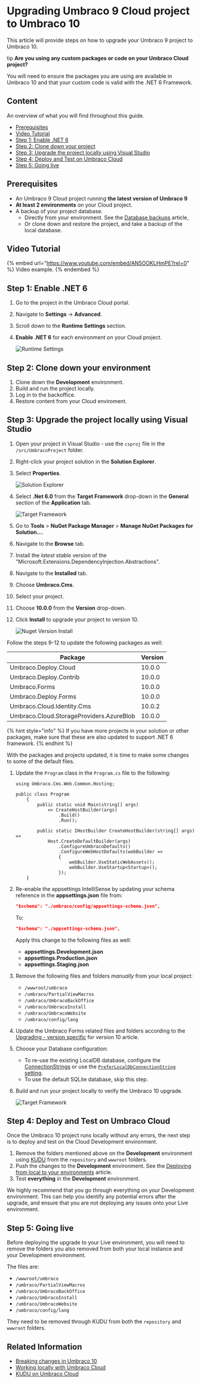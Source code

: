 # Upgrading Umbraco 9 Cloud project to Umbraco 10

This article will provide steps on how to upgrade your Umbraco 9 project to Umbraco 10.

tip **Are you using any custom packages or code on your Umbraco Cloud project?**

You will need to ensure the packages you are using are available in Umbraco 10 and that your custom code is valid with the .NET 6 Framework.

## Content

An overview of what you will find throughout this guide.

* [Prerequisites](upgrading-from-9-10.md#prerequisites)
* [Video Tutorial](upgrading-from-9-10.md#video-tutorial)
* [Step 1: Enable .NET 6](upgrading-from-9-10.md#step-1-enable-net-6)
* [Step 2: Clone down your project](upgrading-from-9-10.md#step-2-clone-down-your-environment)
* [Step 3: Upgrade the project locally using Visual Studio](upgrading-from-9-10.md#step-3-upgrade-the-project-locally-using-visual-studio)
* [Step 4: Deploy and Test on Umbraco Cloud](upgrading-from-9-10.md#step-4-deploy-and-test-on-umbraco-cloud)
* [Step 5: Going live](upgrading-from-9-10.md#step-5-going-live)

## Prerequisites

* An Umbraco 9 Cloud project running **the latest version of Umbraco 9**
* **At least 2 environments** on your Cloud project.
* A backup of your project database.
  * Directly from your environment. See the [Database backups](../databases/backups.md) article,
  * Or clone down and restore the project, and take a backup of the local database.

## Video Tutorial

{% embed url="https://www.youtube.com/embed/AN5OOKLHmPE?rel=0" %}
Video example.
{% endembed %}

## Step 1: Enable .NET 6

1. Go to the project in the Umbraco Cloud portal.
2. Navigate to **Settings** -> **Advanced**.
3. Scroll down to the **Runtime Settings** section.
4.  **Enable .NET 6** for each environment on your Cloud project.

    ![Runtime Settings](images/Runtime-Settings.png)

## Step 2: Clone down your environment

1. Clone down the **Development** environment.
2. Build and run the project locally.
3. Log in to the backoffice.
4. Restore content from your Cloud enviroment.

## Step 3: Upgrade the project locally using Visual Studio

1. Open your project in Visual Studio - use the `csproj` file in the `/src/UmbracoProject` folder.
2. Right-click your project solution in the **Solution Explorer**.
3.  Select **Properties**.

    ![Solution Explorer](images/Solution-Explorer.png)
4.  Select **.Net 6.0** from the **Target Framework** drop-down in the **General** section of the **Application** tab.

    ![Target Framework](images/Target-Framework.png)
5. Go to **Tools** > **NuGet Package Manager** > **Manage NuGet Packages for Solution...**.
6. Navigate to the **Browse** tab.
7. Install the _latest stable_ version of the "Microsoft.Extensions.DependencyInjection.Abstractions".
8. Navigate to the **Installed** tab.
9. Choose **Umbraco.Cms**.
10. Select your project.
11. Choose **10.0.0** from the **Version** drop-down.
12. Click **Install** to upgrade your project to version 10.

    ![Nuget Version Install](images/Nuget-Version-Install.png)

Follow the steps 9-12 to update the following packages as well:

| Package                                  | Version |
| ---------------------------------------- | ------- |
| Umbraco.Deploy.Cloud                     | 10.0.0  |
| Umbraco.Deploy.Contrib                   | 10.0.0  |
| Umbraco.Forms                            | 10.0.0  |
| Umbraco.Deploy.Forms                     | 10.0.0  |
| Umbraco.Cloud.Identity.Cms               | 10.0.2  |
| Umbraco.Cloud.StorageProviders.AzureBlob | 10.0.0  |

{% hint style="info" %}
If you have more projects in your solution or other packages, make sure that these are also updated to support .NET 6 framework.
{% endhint %}

With the packages and projects updated, it is time to make some changes to some of the default files.

1.  Update the `Program` class in the `Program.cs` file to the following:

    ```
    using Umbraco.Cms.Web.Common.Hosting;

    public class Program
        {
            public static void Main(string[] args)
                => CreateHostBuilder(args)
                    .Build()
                    .Run();

            public static IHostBuilder CreateHostBuilder(string[] args) =>
                Host.CreateDefaultBuilder(args)
                    .ConfigureUmbracoDefaults()
                    .ConfigureWebHostDefaults(webBuilder =>
                    {
                        webBuilder.UseStaticWebAssets();
                        webBuilder.UseStartup<Startup>();
                    });
        }
    ```
2.  Re-enable the appsettings IntelliSense by updating your schema reference in the **appsettings.json** file from:

    ```json
    "$schema": "./umbraco/config/appsettings-schema.json",
    ```

    To:

    ```json
    "$schema": "./appsettings-schema.json",
    ```

    Apply this change to the following files as well:

    * **appsettings.Development.json**
    * **appsettings.Production.json**
    * **appsettings.Staging.json**
3. Remove the following files and folders _manually_ from your local project:
   * `/wwwroot/umbraco`
   * `/umbraco/PartialViewMacros`
   * `/umbraco/UmbracoBackOffice`
   * `/umbraco/UmbracoInstall`
   * `/umbraco/UmbracoWebsite`
   * `/umbraco/config/lang`
4. Update the Umbraco Forms related files and folders according to the [Upgrading - version specific](../../umbraco-forms/installation/version-specific.md) for version 10 article.
5. Choose your Database configuration:
   * To re-use the existing LocalDB database, configure the [ConnectionStrings](../../umbraco-deploy/upgrades/version-specific.md#database-initialization) or use the [`PreferLocalDbConnectionString` setting](../../umbraco-deploy/deploy-settings.md#preferlocaldbconnectionstring).
   * To use the default SQLite database, skip this step.
6.  Build and run your project locally to verify the Umbraco 10 upgrade.

    ![Target Framework](images/verify-v10-upgrade-locally.png)

## Step 4: Deploy and Test on Umbraco Cloud

Once the Umbraco 10 project runs locally without any errors, the next step is to deploy and test on the Cloud Development environment.

1. Remove the folders mentioned above on the **Development** environment using [KUDU](../set-up/power-tools/) from the `repository` and `wwwroot` folders.
2. Push the changes to the **Development** environment. See the [Deploying from local to your environments](../deployment/local-to-cloud.md) article.
3. Test **everything** in the **Development** environment.

We highly recommend that you go through everything on your Development environment. This can help you identify any potential errors after the upgrade, and ensure that you are not deploying any issues onto your Live environment.

## Step 5: Going live

Before deploying the upgrade to your Live environment, you will need to remove the folders you also removed from both your local instance and your Development environment.

The files are:

* `/wwwroot/umbraco`
* `/umbraco/PartialViewMacros`
* `/umbraco/UmbracoBackOffice`
* `/umbraco/UmbracoInstall`
* `/umbraco/UmbracoWebsite`
* `/umbraco/config/lang`

They need to be removed through KUDU from both the `repository` and `wwwroot` folders.

## Related Information

* [Breaking changes in Umbraco 10](broken-reference)
* [Working locally with Umbraco Cloud](../set-up/working-locally.md)
* [KUDU on Umbraco Cloud](../set-up/power-tools/)

